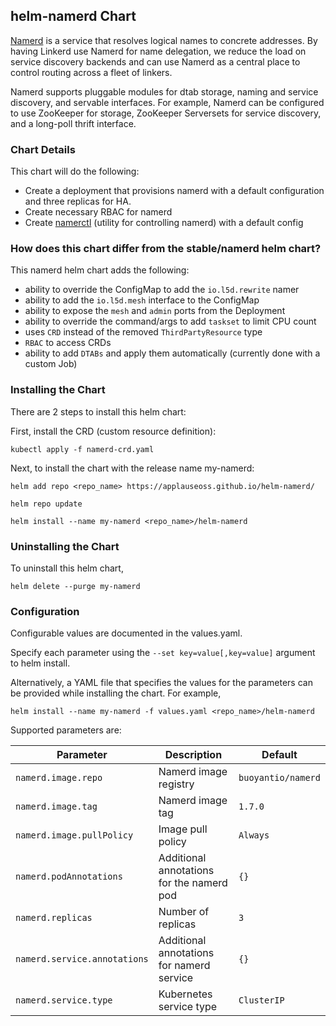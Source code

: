 ## helm-namerd Chart

[Namerd](https://github.com/linkerd/linkerd/tree/master/namerd) is a service that resolves logical names to concrete addresses. By having Linkerd use Namerd for name delegation, we reduce the load on service discovery backends and can use Namerd as a central place to control routing across a fleet of linkers.

Namerd supports pluggable modules for dtab storage, naming and service discovery, and servable interfaces. For example, Namerd can be configured to use ZooKeeper for storage, ZooKeeper Serversets for service discovery, and a long-poll thrift interface.

### Chart Details

This chart will do the following:

- Create a deployment that provisions namerd with a default configuration and three replicas for HA.
- Create necessary RBAC for namerd
- Create [namerctl](https://github.com/linkerd/namerctl) (utility for controlling namerd) with a default config

### How does this chart differ from the stable/namerd helm chart?
This namerd helm chart adds the following:

- ability to override the ConfigMap to add the `io.l5d.rewrite` namer
- ability to add the `io.l5d.mesh` interface to the ConfigMap
- ability to expose the `mesh` and `admin` ports from the Deployment
- ability to override the command/args to add `taskset` to limit CPU count
- uses `CRD` instead of the removed `ThirdPartyResource` type
- `RBAC` to access CRDs
- ability to add `DTABs` and apply them automatically (currently done with a custom Job)

### Installing the Chart

There are 2 steps to install this helm chart:

First, install the CRD (custom resource definition):

`kubectl apply -f namerd-crd.yaml`

Next, to install the chart with the release name my-namerd:

`helm add repo <repo_name> https://applauseoss.github.io/helm-namerd/`

`helm repo update`

`helm install --name my-namerd <repo_name>/helm-namerd`

### Uninstalling the Chart

To uninstall this helm chart,

`helm delete --purge my-namerd`

### Configuration

Configurable values are documented in the values.yaml.

Specify each parameter using the `--set key=value[,key=value]` argument to helm install.

Alternatively, a YAML file that specifies the values for the parameters can be provided while installing the chart. For example,

`helm install --name my-namerd -f values.yaml <repo_name>/helm-namerd`

Supported parameters are:

| Parameter | Description | Default |
|----|----|----|
| `namerd.image.repo` | Namerd image registry | `buoyantio/namerd` |
| `namerd.image.tag` | Namerd image tag | `1.7.0` |
| `namerd.image.pullPolicy` | Image pull policy | `Always` |
| `namerd.podAnnotations` | Additional annotations for the namerd pod | `{}` |
| `namerd.replicas` | Number of replicas | `3` |
| `namerd.service.annotations` | Additional annotations for namerd service | `{}` |
| `namerd.service.type` | Kubernetes service type | `ClusterIP` |
